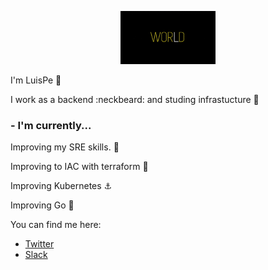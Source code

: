<p align="center">
  <img src="hello_world.gif" width="30%"
       alt="Hello world"
       />
</p>

I'm LuisPe :wave:

I work as a backend :neckbeard: and studing infrastucture :whale:

### - I'm currently...

Improving my SRE skills. :whale:   

Improving to IAC with terraform :construction:

Improving Kubernetes  :anchor:

Improving Go :bear:

You can find me here:

- [Twitter](https://twitter.com/luiyo11)
- [Slack](https://htttps://luispetoloy.slack.com/)
